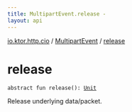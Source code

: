 ```yaml
---
title: MultipartEvent.release - 
layout: api
---
```


<div class='api-docs-breadcrumbs'><a href="../index.html">io.ktor.http.cio</a> / <a href="index.html">MultipartEvent</a> / <a href="./release.html">release</a></div>

# release

<div class="signature"><code><span class="keyword">abstract</span> <span class="keyword">fun </span><span class="identifier">release</span><span class="symbol">(</span><span class="symbol">)</span><span class="symbol">: </span><a href="https://kotlinlang.org/api/latest/jvm/stdlib/kotlin/-unit/index.html"><span class="identifier">Unit</span></a></code></div>

Release underlying data/packet.

